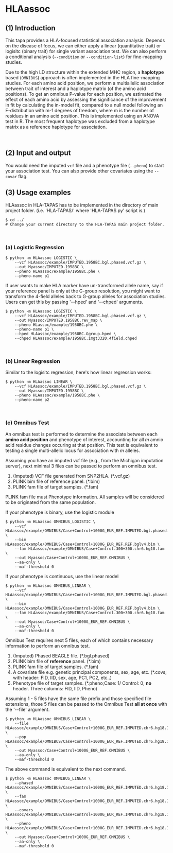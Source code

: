 # HLAassoc

## (1) Introduction
This tapa provides a HLA-focused statistical association analysis. Depends on the disease of focus, we can either apply a linear (quantitative trait) or logisitc (binary trait) for single variant association test. We can also perform a conditional analysis (`--condition` or `--condition-list`) for fine-mapping studies.

Due to the high LD structure within the extended MHC region, a **haplotype** based (`OMNIBUS`) approach is often implemented in the HLA fine-mapping studies. For each amino acid position, we perform a multiallelic association between trait of interest and a haplotype matrix (of the amino acid positions). To get an omnibus P-value for each position, we estimated the effect of each amino acid by assessing the significance of the improvement in fit by calculating the in-model fit, compared to a null model following an F-distribution with m-1 degrees of freedom, where m is the number of residues in an amino acid position. This is implemented using an ANOVA test in R. The most frequent haplotype was excluded from a haplotype matrix as a reference haplotype for association. 

<br>

## (2) Input and output
You would need the imputed `vcf` file and a phenotype file (`--pheno`) to start your association test. You can alsp provide other covariates using the `--covar` flag.


## (3) Usage examples

HLAassoc in HLA-TAPAS has to be implemented in the directory of main project folder. (i.e. 'HLA-TAPAS/' where 'HLA-TAPAS.py' script is.)

```
$ cd ../ 
# Change your current directory to the HLA-TAPAS main project folder.
```

<br>

### (a) Logistic Regression

```
$ python -m HLAassoc LOGISTIC \
    --vcf HLAassoc/example/IMPUTED.1958BC.bgl.phased.vcf.gz \
    --out Myassoc/IMPUTED.1958BC \
    --pheno HLAassoc/example/1958BC.phe \
    --pheno-name p1
```

If user wants to make HLA marker have un-transformed allele name, say if your reference panel is only at the G-group resolution, you might want to transform the 4-field alleles back to G-group alleles for association studies. Users can get this by passing '--hped' and '--chped' arguments.

```
$ python -m HLAassoc LOGISTIC \
    --vcf HLAassoc/example/IMPUTED.1958BC.bgl.phased.vcf.gz \
    --out Myassoc/IMPUTED.1958BC.rev_map \
    --pheno HLassoc/example/1958BC.phe \
    --pheno-name p1 \
    --hped HLAassoc/example/1958BC.Ggroup.hped \
    --chped HLAassoc/example/1958BC.imgt3320.4field.chped
```
<br>

### (b) Linear Regression 

Similar to the logisitc regression, here's how linear regression works:

```
$ python -m HLAassoc LINEAR \
    --vcf HLAassoc/example/IMPUTED.1958BC.bgl.phased.vcf.gz \
    --out Myassoc/IMPUTED.1958BC \
    --pheno HLAassoc/example/1958BC.phe \
    --pheno-name p2
```
<br>

### (c) Omnibus Test

An omnibus test is performed to determine the associate between each **amino acid position** and phenotype of interest, accounting for all _m_ amnio acid residue changes occuring at that position. This test is equivalent to testing a single multi-allelic locus for association with _m_ alleles. 


Assuming you have an imputed vcf file (e.g., from the Michigan imputation server), next minimal 3 files can be passed to perform an omnibus test.

1. (Imputed) VCF file generated from SNP2HLA. (*.vcf.gz)
2. PLINK bim file of reference panel. (*.bim)
3. PLINK fam file of target samples. (*.fam)

PLINK fam file must Phenotype information. All samples will be considered to be originated from the same population.

If your phenotype is binary, use the logistic module
```
$ python -m HLAassoc OMNIBUS_LOGISTIC \
    --vcf HLAassoc/example/OMNIBUS/Case+Control+1000G_EUR_REF.IMPUTED.bgl.phased.vcf.gz \
    --bim HLAassoc/example/OMNIBUS/Case+Control+1000G_EUR_REF.REF.bglv4.bim \
    --fam HLAassoc/example/OMNIBUS/Case+Control.300+300.chr6.hg18.fam \
    --out Myassoc/Case+Control+1000G_EUR_REF.OMNIBUS \
    --aa-only \
    --maf-threshold 0
```

If your phenotype is continuous, use the linear model
```
$ python -m HLAassoc OMNIBUS_LINEAR \
    --vcf HLAassoc/example/OMNIBUS/Case+Control+1000G_EUR_REF.IMPUTED.bgl.phased.vcf.gz \
    --bim HLAassoc/example/OMNIBUS/Case+Control+1000G_EUR_REF.REF.bglv4.bim \
    --fam HLAassoc/example/OMNIBUS/Case+Control.300+300.chr6.hg18.fam \
    --out Myassoc/Case+Control+1000G_EUR_REF.OMNIBUS \
    --aa-only \
    --maf-threshold 0
```
<!-- <br>

```
$ python -m HLAassoc OMNIBUS \
    --vcf HLAassoc/example/OMNIBUS/1958BC+HM_CEU_REF.IMPUTED.bgl.phased.vcf.gz \
    --bim HLAassoc/example/OMNIBUS/1958BC+HM_CEU_REF.REF.bglv4.bim \
    --fam HLAassoc/example/OMNIBUS/1958BC.fam \
    --pheno HLAassoc/example/OMNIBUS/1958BC.phe \
    --out Myassoc/1958BC+HM_CEU_REF.minimal_input.OMNIBUS \
    --aa-only \
    --maf-threshold 0
``` -->

Omnibus Test requires next 5 files, each of which contains necessary information to perform an omnibus test.

1. (Imputed) Phased BEAGLE file. (*.bgl.phased)
2. PLINK bim file of **reference** panel. (*.bim)
3. PLINK fam file of target samples. (*.fam)
4. A covariate file e.g. genetic principal components, sex, age, etc. (*.covs; with header: FID, IID, sex, age, PC1, PC2, etc..)
5. Phenotype file of target samples. (*.pheno;Case: 1/ Control: 0; **no** header. Three columns: FID, IID, Pheno)

Assuming 1 - 5 files have the same file prefix and those specified file extensions, those 5 files can be passed to the Omnibus Test **all at once** with the '--file' argument.

<!-- ```
# Under construction. (2020.05.11. WS.)
$ Rscript run_omnibus_test.R --file cohort --pop pop  \
	--out output --aa-only --omnibus \
	--remove-samples-by-haplo \
     	--remove-samples-aa-pattern AA_B \
	--min-haplo-count 10 --maf-threshold 0 
``` -->

```
$ python -m HLAassoc OMNIBUS_LINEAR \
    --file HLAassoc/example/OMNIBUS/Case+Control+1000G_EUR_REF.IMPUTED.chr6.hg18.100+100 \
    --pop HLAassoc/example/OMNIBUS/Case+Control+1000G_EUR_REF.IMPUTED.chr6.hg18.100+100.pop \
    --out Myassoc/Case+Control+1000G_EUR_REF.OMNIBUS \
    --aa-only \
    --maf-threshold 0
```

The above command is equivalent to the next command.

```
$ python -m HLAassoc OMNIBUS_LINEAR \
    --phased HLAassoc/example/OMNIBUS/Case+Control+1000G_EUR_REF.IMPUTED.chr6.hg18.100+100.bgl.phased \
    --fam HLAassoc/example/OMNIBUS/Case+Control+1000G_EUR_REF.IMPUTED.chr6.hg18.100+100.fam \
    --covars HLAassoc/example/OMNIBUS/Case+Control+1000G_EUR_REF.IMPUTED.chr6.hg18.100+100.pcs \
    --pheno HLAassoc/example/OMNIBUS/Case+Control+1000G_EUR_REF.IMPUTED.chr6.hg18.100+100.pheno \
    --out Myassoc/Case+Control+1000G_EUR_REF.OMNIBUS \
    --aa-only \
    --maf-threshold 0
```

<br>

